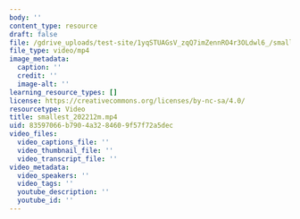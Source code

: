 ```yaml
---
body: ''
content_type: resource
draft: false
file: /gdrive_uploads/test-site/1yqSTUAGsV_zqQ7imZennRO4r3OLdwl6_/smallest_202212m.mp4
file_type: video/mp4
image_metadata:
  caption: ''
  credit: ''
  image-alt: ''
learning_resource_types: []
license: https://creativecommons.org/licenses/by-nc-sa/4.0/
resourcetype: Video
title: smallest_202212m.mp4
uid: 83597066-b790-4a32-8460-9f57f72a5dec
video_files:
  video_captions_file: ''
  video_thumbnail_file: ''
  video_transcript_file: ''
video_metadata:
  video_speakers: ''
  video_tags: ''
  youtube_description: ''
  youtube_id: ''
---
```

